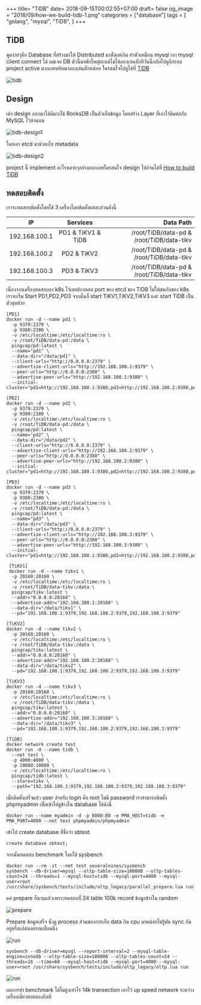 +++
title= "TiDB"
date= 2018-09-15T00:02:55+07:00
draft= false
og_image = "2018/09/how-we-build-tidb-1.png" 
categories = ["database"]
tags = [ 
  "golang",
  "mysql",
  "TiDB",
  ]
+++

## TiDB
พูดง่ายๆคือ Database ที่สร้างมาให้ Distributed มาตั้งแต่เกิด ทำตัวเหมือน mysql เอา mysql client connect ได้
ผมเจอ DB ตัวนี้มาพักใหญ่ละแต่ไม่ได้ลองเล่นสักทีวันนี้กลับไปดูอีกรอบ project active มากเลยหยิบมาลองเล่นสักหน่อย
ใครสนใจไปดูได้ที่ [TiDB](https://github.com/pingcap/tidb)

![tidb](/2018/09/tidb-architecture.png)

## Design
เค้า design ออกมาได้ดีมากใช้ RocksDB เป็นตัวเก็บข้อมูล โดยสร้าง Layer ที่เอาไว้ติดต่อกับ MySQL ไว้ด้านบน

![tidb-design1](/2018/09/how-we-build-tidb-2.png)

โดยเอา etcd มาช่วยเก็บ metadata 

![tidb-design2](/2018/09/how-we-build-tidb-3.png)

project นี้ implement อะไรหลายๆอย่างเยอะเลยใครสนใจ design ไปอ่านได้ที่ [How to build TiDB](https://pingcap.com/blog/2016-10-17-how-we-build-tidb/)

## ทดสอบติดตั้ง
เราจะทดสอบติดตั้งโดยใช้ 3 เครื่องโดยติดตั้งแต่ละส่วนดังนี้


| IP          | Services         | Data Path                               |
| ----------- |:----------------:| ---------------------------------------:|
|192.168.100.1|PD1 & TiKV1 & TiDB|/root/TiDB/data-pd & /root/TiDB/data-tikv|
|192.168.100.2|PD2 & TiKV2       |/root/TiDB/data-pd & /root/TiDB/data-tikv|
|192.168.100.3|PD3 & TiKV3       |/root/TiDB/data-pd & /root/TiDB/data-tikv|


เนื่องจากเครื่องทดสอบลง k8s ไว้เลยต้องหลบ port ของ etcd ของ TiDB ไม่ให้ชนกับของ k8s
เราจะเริ่ม Start PD1,PD2,PD3 จากนั้นก็ start TiKV1,TiKV2,TiKV3 และ start TiDB เป็นตัวสุดท้าย

```
[PD1]
docker run -d --name pd1 \
  -p 9379:2379 \
  -p 9380:2380 \
  -v /etc/localtime:/etc/localtime:ro \
  -v /root/TiDB/data-pd:/data \
  pingcap/pd:latest \
  --name="pd1" \
  --data-dir="/data/pd1" \
  --client-urls="http://0.0.0.0:2379" \
  --advertise-client-urls="http://192.168.100.1:9379" \
  --peer-urls="http://0.0.0.0:2380" \
  --advertise-peer-urls="http://192.168.100.1:9380" \
  --initial-cluster="pd1=http://192.168.100.1:9380,pd2=http://192.168.100.2:9380,pd3=http://192.168.100.3:9380"

[PD2]
docker run -d --name pd2 \
  -p 9379:2379 \
  -p 9380:2380 \
  -v /etc/localtime:/etc/localtime:ro \
  -v /root/TiDB/data-pd:/data \
  pingcap/pd:latest \
  --name="pd2" \
  --data-dir="/data/pd2" \
  --client-urls="http://0.0.0.0:2379" \
  --advertise-client-urls="http://192.168.100.2:9379" \
  --peer-urls="http://0.0.0.0:2380" \
  --advertise-peer-urls="http://192.168.100.2:9380" \
  --initial-cluster="pd1=http://192.168.100.1:9380,pd2=http://192.168.100.2:9380,pd3=http://192.168.100.3:9380"

[PD3]
docker run -d --name pd3 \
  -p 9379:2379 \
  -p 9380:2380 \
  -v /etc/localtime:/etc/localtime:ro \
  -v /root/TiDB/data-pd:/data \
  pingcap/pd:latest \
  --name="pd3" \
  --data-dir="/data/pd3" \
  --client-urls="http://0.0.0.0:2379" \
  --advertise-client-urls="http://192.168.100.3:9379" \
  --peer-urls="http://0.0.0.0:2380" \
  --advertise-peer-urls="http://192.168.100.3:9380" \
  --initial-cluster="pd1=http://192.168.100.1:9380,pd2=http://192.168.100.2:9380,pd3=http://192.168.100.3:9380"

 [TiKV1]
 docker run -d --name tikv1 \
  -p 20160:20160 \
  -v /etc/localtime:/etc/localtime:ro \
  -v /root/TiDB/data-tikv:/data \
  pingcap/tikv:latest \
  --addr="0.0.0.0:20160" \
  --advertise-addr="192.168.100.1:20160" \
  --data-dir="/data/tikv1" \
  --pd="192.168.100.1:9379,192.168.100.2:9379,192.168.100.3:9379"

[TiKV2]
docker run -d --name tikv2 \
  -p 20160:20160 \
  -v /etc/localtime:/etc/localtime:ro \
  -v /root/TiDB/data-tikv:/data \
  pingcap/tikv:latest \
  --addr="0.0.0.0:20160" \
  --advertise-addr="192.168.100.2:20160" \
  --data-dir="/data/tikv2" \
  --pd="192.168.100.1:9379,192.168.100.2:9379,192.168.100.3:9379"

[TiKV3]
docker run -d --name tikv3 \
  -p 20160:20160 \
  -v /etc/localtime:/etc/localtime:ro \
  -v /root/TiDB/data-tikv:/data \
  pingcap/tikv:latest \
  --addr="0.0.0.0:20160" \
  --advertise-addr="192.168.100.3:20160" \
  --data-dir="/data/tikv3" \
  --pd="192.168.100.1:9379,192.168.100.2:9379,192.168.100.3:9379"

[TiDB]
docker network create test
docker run -d --name tidb \
  --net test \
  -p 4000:4000 \
  -p 10080:10080 \
  -v /etc/localtime:/etc/localtime:ro \
  pingcap/tidb:latest \
  --store=tikv \
  --path="192.168.100.1:9379,192.168.100.2:9379,192.168.100.3:9379"
```

เมื่อติดตั้งเสร็จแล้ว user สำหรับ login คือ root ไม่มี password่
เราสามารถติดตั้ง phpmyadmin เพื่อเข้าไปดูข้างใน database ได้ดังนี้ 

```
docker run --name myadmin -d -p 8080:80 -e PMA_HOST=tidb -e PMA_PORT=4000 --net test phpmyadmin/phpmyadmin
```

เข้าไป create database ที่ชื่อว่า sbtest

```
create database sbtest;
```

จากนั้นทดสอบ benchmark โดยใช้ sysbench

```
docker run --rm -it --net test severalnines/sysbench
sysbench --db-driver=mysql --oltp-table-size=100000 --oltp-tables-count=24 --threads=1 --mysql-host=tidb --mysql-port=4000 --mysql-user=root /usr/share/sysbench/tests/include/oltp_legacy/parallel_prepare.lua run
```

แค่ prepare ก็นานแล้วเพราะทดสอบที่ 24 table 100k record ข้อมูลข้างใน random

![prepare](/2018/09/sysbench-prepare.png)

Prepare ข้อมูลเสร็จ นั่งดู process ส่วนของการเก็บ data กิน cpu มาหน่อยไม่รู้มัน sync กันอยู่หรือเปล่าเลยรอแป๊บหนึ่ง

![run](/2018/09/sysbench-run.png)

```
sysbench --db-driver=mysql --report-interval=2 --mysql-table-engine=innodb --oltp-table-size=100000 --oltp-tables-count=24 --threads=16 --time=60 --mysql-host=tidb --mysql-port=4000 --mysql-user=root /usr/share/sysbench/tests/include/oltp_legacy/oltp.lua run
```

![run](/2018/09/sysbench-run2.png)

ผลการทำ benchmark ได้ไม่สูงเท่าไร 14k transection เอาไว้ up speed network ระหว่างเครื่องเดี๋ยวค่อยลองอีกที



